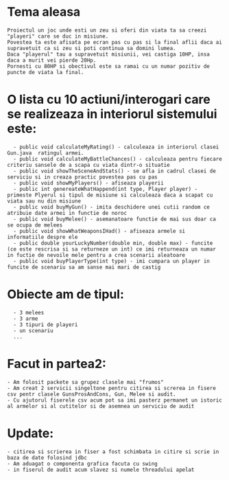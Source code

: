 # Tema aleasa
    Proiectul un joc unde esti un zeu si oferi din viata ta sa creezi "playeri" care se duc in misiune. 
    Povestea ta este afisata pe ecran pas cu pas si la final aflii daca ai supravetuit ca si zeu si poti continua sa domini lumea. 
    Daca "playerul" tau a supravetuit misiunii, vei castiga 10HP, insa daca a murit vei pierde 20Hp. 
    Pornesti cu 80HP si obectivul este sa ramai cu un numar pozitiv de puncte de viata la final.

# O lista cu 10 actiuni/interogari care se realizeaza in interiorul sistemului este:
      - public void calculateMyRating() - calculeaza in interiorul clasei Gun.java  ratingul armei.
      - public void calculateMyBattleChances() - calculeaza pentru fiecare criteriu sansele de a scapa cu viata dintr-o situatie
      - public void showTheSceneAndStats() - se afla in cadrul clasei de serviciu si in creaza practic povestea pas cu pas
      - public void showMyPlayers() - afiseaza playerii
      - public int genereateWhatHappend(int type, Player player) - primeste Plyerul si tipul de misiune si calculeaza daca a scapat cu viata sau nu din misiune
      - public void buyMyGun() - imita deschidere unei cutii random ce atribuie date armei in functie de noroc
      - public void buyMelee() - asemanatoare functie de mai sus doar ca se ocupa de melees
      - public void showWhatWeaponsIHad() - afiseaza armele si informatiile despre ele
      - public double yourLuckyNumber(double min, double max) - funcite (ce este rescrisa si sa returneze un int) ce imi returneaza un numar in fuctie de nevoile mele pentru a crea scenarii aleatoare
      - public void buyPlayerType(int type) - imi cumpara un player in funcite de scenariu sa am sanse mai mari de castig
      
      
# Obiecte am de tipul:
      - 3 melees
      - 3 arme
      - 3 tipuri de playeri
      - un scenariu
      ...

# Facut in partea2:
    - Am folosit packete sa grupez clasele mai "frumos"
    - Am creat 2 servicii singeltone pentru citirea si screrea in fisere csv pentr clasele GunsProsAndCons, Gun, Melee si audit.
    - Cu ajutorul fiserele csv acum pot sa imi pasterz permanet un istoric al armelor si al cutitelor si de asemnea un serviciu de audit

# Update:
    - citirea si scrierea in fiser a fost schimbata in citire si scrie in baza de date folosind jdbc
    - Am aduagat o componenta grafica facuta cu swing
    - in fiserul de audit acum slavez si numele threadului apelat
